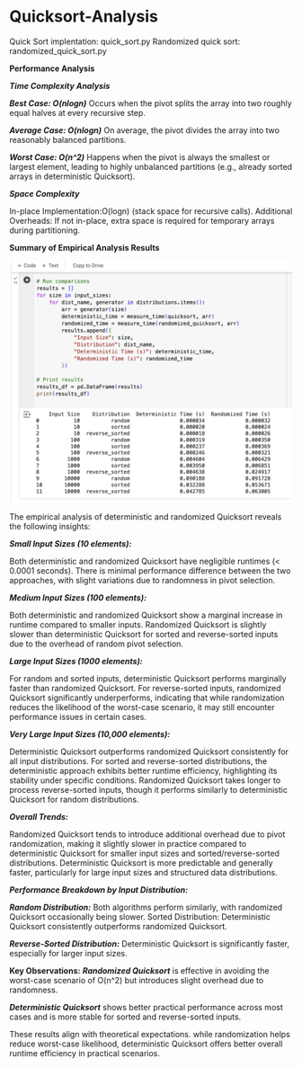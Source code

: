 # Quicksort-Analysis

Quick Sort implentation: quick_sort.py
Randomized quick sort: randomized_quick_sort.py

**Performance Analysis**

**_Time Complexity Analysis_**

**_Best Case: O(nlogn)_**
Occurs when the pivot splits the array into two roughly equal halves at every recursive step.

**_Average Case: O(nlogn)_**
On average, the pivot divides the array into two reasonably balanced partitions.

**_Worst Case: O(n^2)_**
Happens when the pivot is always the smallest or largest element, leading to highly unbalanced partitions (e.g., already sorted arrays in deterministic Quicksort).

**_Space Complexity_**

In-place Implementation:O(logn) (stack space for recursive calls).
Additional Overheads: If not in-place, extra space is required for temporary arrays during partitioning.

**Summary of Empirical Analysis Results**

![alt text](image.png)

The empirical analysis of deterministic and randomized Quicksort reveals the following insights:

**_Small Input Sizes (10 elements):_**

Both deterministic and randomized Quicksort have negligible runtimes (< 0.0001 seconds).
There is minimal performance difference between the two approaches, with slight variations due to randomness in pivot selection.

**_Medium Input Sizes (100 elements):_**

Both deterministic and randomized Quicksort show a marginal increase in runtime compared to smaller inputs.
Randomized Quicksort is slightly slower than deterministic Quicksort for sorted and reverse-sorted inputs due to the overhead of random pivot selection.

**_Large Input Sizes (1000 elements):_**

For random and sorted inputs, deterministic Quicksort performs marginally faster than randomized Quicksort.
For reverse-sorted inputs, randomized Quicksort significantly underperforms, indicating that while randomization reduces the likelihood of the worst-case scenario, it may still encounter performance issues in certain cases.

**_Very Large Input Sizes (10,000 elements):_**

Deterministic Quicksort outperforms randomized Quicksort consistently for all input distributions.
For sorted and reverse-sorted distributions, the deterministic approach exhibits better runtime efficiency, highlighting its stability under specific conditions.
Randomized Quicksort takes longer to process reverse-sorted inputs, though it performs similarly to deterministic Quicksort for random distributions.

**_Overall Trends:_**

Randomized Quicksort tends to introduce additional overhead due to pivot randomization, making it slightly slower in practice compared to deterministic Quicksort for smaller input sizes and sorted/reverse-sorted distributions.
Deterministic Quicksort is more predictable and generally faster, particularly for large input sizes and structured data distributions.

**_Performance Breakdown by Input Distribution:_**

**_Random Distribution:_** Both algorithms perform similarly, with randomized Quicksort occasionally being slower.
Sorted Distribution: Deterministic Quicksort consistently outperforms randomized Quicksort.

**_Reverse-Sorted Distribution:_** Deterministic Quicksort is significantly faster, especially for larger input sizes.

**Key Observations:**
**_Randomized Quicksort_** is effective in avoiding the worst-case scenario of O(n^2) but introduces slight overhead due to randomness.

**_Deterministic Quicksort_** shows better practical performance across most cases and is more stable for sorted and reverse-sorted inputs.

These results align with theoretical expectations. while randomization helps reduce worst-case likelihood, deterministic Quicksort offers better overall runtime efficiency in practical scenarios.
